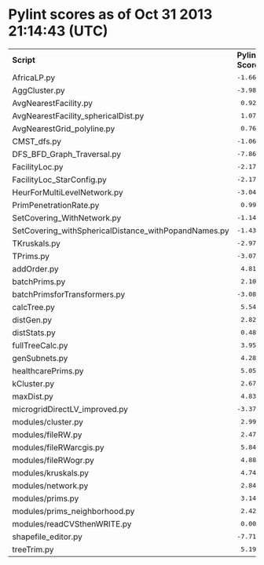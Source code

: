 # Pylint scores as of Oct 31 2013 21:14:43 (UTC)
<table><tr><td><b>Script</b></td><td><b>Pylint Score</b></td></tr>
<tr><td>AfricaLP.py</td><td align="right"><tt>  -1.66/10</tt></td></tr>
<tr><td>AggCluster.py</td><td align="right"><tt>  -3.98/10</tt></td></tr>
<tr><td>AvgNearestFacility.py</td><td align="right"><tt>  0.92/10</tt></td></tr>
<tr><td>AvgNearestFacility_sphericalDist.py</td><td align="right"><tt>  1.07/10</tt></td></tr>
<tr><td>AvgNearestGrid_polyline.py</td><td align="right"><tt>  0.76/10</tt></td></tr>
<tr><td>CMST_dfs.py</td><td align="right"><tt>  -1.06/10</tt></td></tr>
<tr><td>DFS_BFD_Graph_Traversal.py</td><td align="right"><tt>  -7.86/10</tt></td></tr>
<tr><td>FacilityLoc.py</td><td align="right"><tt>  -2.17/10</tt></td></tr>
<tr><td>FacilityLoc_StarConfig.py</td><td align="right"><tt>  -2.17/10</tt></td></tr>
<tr><td>HeurForMultiLevelNetwork.py</td><td align="right"><tt>  -3.04/10</tt></td></tr>
<tr><td>PrimPenetrationRate.py</td><td align="right"><tt>  0.99/10</tt></td></tr>
<tr><td>SetCovering_WithNetwork.py</td><td align="right"><tt>  -1.14/10</tt></td></tr>
<tr><td>SetCovering_withSphericalDistance_withPopandNames.py</td><td align="right"><tt>  -1.43/10</tt></td></tr>
<tr><td>TKruskals.py</td><td align="right"><tt>  -2.97/10</tt></td></tr>
<tr><td>TPrims.py</td><td align="right"><tt>  -3.07/10</tt></td></tr>
<tr><td>addOrder.py</td><td align="right"><tt>  4.81/10</tt></td></tr>
<tr><td>batchPrims.py</td><td align="right"><tt>  2.10/10</tt></td></tr>
<tr><td>batchPrimsforTransformers.py</td><td align="right"><tt>  -3.08/10</tt></td></tr>
<tr><td>calcTree.py</td><td align="right"><tt>  5.54/10</tt></td></tr>
<tr><td>distGen.py</td><td align="right"><tt>  2.82/10</tt></td></tr>
<tr><td>distStats.py</td><td align="right"><tt>  0.48/10</tt></td></tr>
<tr><td>fullTreeCalc.py</td><td align="right"><tt>  3.95/10</tt></td></tr>
<tr><td>genSubnets.py</td><td align="right"><tt>  4.28/10</tt></td></tr>
<tr><td>healthcarePrims.py</td><td align="right"><tt>  5.05/10</tt></td></tr>
<tr><td>kCluster.py</td><td align="right"><tt>  2.67/10</tt></td></tr>
<tr><td>maxDist.py</td><td align="right"><tt>  4.83/10</tt></td></tr>
<tr><td>microgridDirectLV_improved.py</td><td align="right"><tt>  -3.37/10</tt></td></tr>
<tr><td>modules/cluster.py</td><td align="right"><tt>  2.99/10</tt></td></tr>
<tr><td>modules/fileRW.py</td><td align="right"><tt>  2.47/10</tt></td></tr>
<tr><td>modules/fileRWarcgis.py</td><td align="right"><tt>  5.84/10</tt></td></tr>
<tr><td>modules/fileRWogr.py</td><td align="right"><tt>  4.88/10</tt></td></tr>
<tr><td>modules/kruskals.py</td><td align="right"><tt>  4.74/10</tt></td></tr>
<tr><td>modules/network.py</td><td align="right"><tt>  2.84/10</tt></td></tr>
<tr><td>modules/prims.py</td><td align="right"><tt>  3.14/10</tt></td></tr>
<tr><td>modules/prims_neighborhood.py</td><td align="right"><tt>  2.42/10</tt></td></tr>
<tr><td>modules/readCVSthenWRITE.py</td><td align="right"><tt>  0.00/10</tt></td></tr>
<tr><td>shapefile_editor.py</td><td align="right"><tt>  -7.71/10</tt></td></tr>
<tr><td>treeTrim.py</td><td align="right"><tt>  5.19/10</tt></td></tr>
</table>
